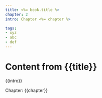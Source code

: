 ```yaml
---
title: <%= book.title %>
chapter: 2
intro: Chapter <%= chapter %>

tags:
- xyz
- abc
- def
---
```

<h1>Content from {{title}}</h1>
<p class="intro">{{intro}}</p>
<p class="chapter">Chapter: {{chapter}}</p>
